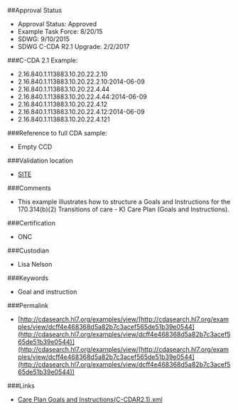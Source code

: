 ##Approval Status 

* Approval Status: Approved
* Example Task Force: 8/20/15
* SDWG: 9/10/2015
* SDWG C-CDA R2.1 Upgrade: 2/2/2017

###C-CDA 2.1 Example: 
* 2.16.840.1.113883.10.20.22.2.10
* 2.16.840.1.113883.10.20.22.2.10:2014-06-09
* 2.16.840.1.113883.10.20.22.4.44
* 2.16.840.1.113883.10.20.22.4.44:2014-06-09
* 2.16.840.1.113883.10.20.22.4.12
* 2.16.840.1.113883.10.20.22.4.12:2014-06-09
* 2.16.840.1.113883.10.20.22.4.121

###Reference to full CDA sample:
* Empty CCD

###Validation location

* [SITE](https://sitenv.org/c-cda-validator)

###Comments

* This example illustrates how to structure a Goals and Instructions for the 170.314(b)(2) Transitions of care - K) Care Plan (Goals and Instructions).

###Certification

* ONC

###Custodian

* Lisa Nelson

###Keywords

* Goal and instruction


###Permalink 

* [http://cdasearch.hl7.org/examples/view/[http://cdasearch.hl7.org/examples/view/dcff4e468368d5a82b7c3acef565de51b39e0544](http://cdasearch.hl7.org/examples/view/dcff4e468368d5a82b7c3acef565de51b39e0544)](http://cdasearch.hl7.org/examples/view/[http://cdasearch.hl7.org/examples/view/dcff4e468368d5a82b7c3acef565de51b39e0544](http://cdasearch.hl7.org/examples/view/dcff4e468368d5a82b7c3acef565de51b39e0544))

###Links 

* [Care Plan Goals and Instructions(C-CDAR2.1).xml](https://github.com/HL7/C-CDA-Examples/tree/master/Plan%20of%20Treatment/Care%20Plan%20Goals%20and%20Instructions/Care%20Plan%20Goals%20and%20Instructions%28C-CDAR2.1%29.xml)
